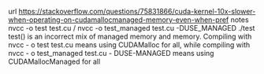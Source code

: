 url
https://stackoverflow.com/questions/75831866/cuda-kernel-10x-slower-when-operating-on-cudamallocmanaged-memory-even-when-pref
notes
nvcc -o test test.cu / nvcc -o test_managed test.cu -DUSE_MANAGED
./test
test() is an incorrect mix of managed memory and memory. Compiling with nvcc - o test test.cu means using CUDAMalloc for all, while compiling with nvcc - o test_managed test.cu - DUSE-MANAGED means using CUDAMallocManaged for all